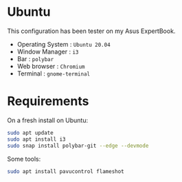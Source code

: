 # Ubuntu

This configuration has been tester on my Asus ExpertBook.

- Operating System : ``Ubuntu 20.04``
- Window Manager : ``i3``
- Bar : ``polybar``
- Web browser : ``Chromium``
- Terminal : ``gnome-terminal``

# Requirements

On a fresh install on Ubuntu:

```bash
sudo apt update
sudo apt install i3
sudo snap install polybar-git --edge --devmode
```

Some tools:
```bash
sudo apt install pavucontrol flameshot
```



